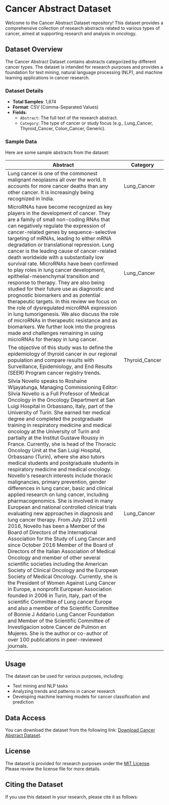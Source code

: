 # Cancer Abstract Dataset

Welcome to the Cancer Abstract Dataset repository! This dataset provides a comprehensive collection of research abstracts related to various types of cancer, aimed at supporting research and analysis in oncology.

## Dataset Overview

The Cancer Abstract Dataset contains abstracts categorized by different cancer types. The dataset is intended for research purposes and provides a foundation for text mining, natural language processing (NLP), and machine learning applications in cancer research.

### Dataset Details

- **Total Samples**: 1,874
- **Format**: CSV (Comma-Separated Values)
- **Fields**:
  - `Abstract`: The full text of the research abstract.
  - `Category`: The type of cancer or study focus (e.g., Lung_Cancer, Thyroid_Cancer, Colon_Cancer, Generic).

### Sample Data

Here are some sample abstracts from the dataset:

| **Abstract** | **Category** |
|--------------|--------------|
| Lung cancer is one of the commonest malignant neoplasms all over the world. It accounts for more cancer deaths than any other cancer. It is increasingly being recognized in India. | Lung_Cancer |
| MicroRNAs have become recognized as key players in the development of cancer. They are a family of small non-coding RNAs that can negatively regulate the expression of cancer-related genes by sequence-selective targeting of mRNAs, leading to either mRNA degradation or translational repression. Lung cancer is the leading cause of cancer-related death worldwide with a substantially low survival rate. MicroRNAs have been confirmed to play roles in lung cancer development, epithelial-mesenchymal transition and response to therapy. They are also being studied for their future use as diagnostic and prognostic biomarkers and as potential therapeutic targets. In this review we focus on the role of dysregulated microRNA expression in lung tumorigenesis. We also discuss the role of microRNAs in therapeutic resistance and as biomarkers. We further look into the progress made and challenges remaining in using microRNAs for therapy in lung cancer. | Lung_Cancer |
| The objective of this study was to define the epidemiology of thyroid cancer in our regional population and compare results with Surveillance, Epidemiology, and End Results (SEER) Program cancer registry trends. | Thyroid_Cancer |
| Silvia Novello speaks to Roshaine Wijayatunga, Managing Commissioning Editor: Silvia Novello is a Full Professor of Medical Oncology in the Oncology Department at San Luigi Hospital in Orbassano, Italy, part of the University of Turin. She earned her medical degree and completed the postgraduate training in respiratory medicine and medical oncology at the University of Turin and partially at the Institut Gustave Roussy in France. Currently, she is head of the Thoracic Oncology Unit at the San Luigi Hospital, Orbassano (Turin), where she also tutors medical students and postgraduate students in respiratory medicine and medical oncology. Novello's research interests include thoracic malignancies, primary prevention, gender differences in lung cancer, basic and clinical applied research on lung cancer, including pharmacogenomics. She is involved in many European and national controlled clinical trials evaluating new approaches in diagnosis and lung cancer therapy. From July 2012 until 2016, Novello has been a Member of the Board of Directors of the International Association for the Study of Lung Cancer and since October 2016 Member of the Board of Directors of the Italian Association of Medical Oncology and member of other several scientific societies including the American Society of Clinical Oncology and the European Society of Medical Oncology. Currently, she is the President of Women Against Lung Cancer in Europe, a nonprofit European Association founded in 2006 in Turin, Italy, part of the scientific Committee of Lung cancer Europe and also a member of the Scientific Committee of Bonnie J Addario Lung Cancer Foundation and Member of the Scientific Committee of Investigacion sobre Cancer de Pulmon en Mujeres. She is the author or co-author of over 100 publications in peer-reviewed journals. | Lung_Cancer |

## Usage

The dataset can be used for various purposes, including:

- Text mining and NLP tasks
- Analyzing trends and patterns in cancer research
- Developing machine learning models for cancer classification and prediction

## Data Access

You can download the dataset from the following link: [Download Cancer Abstract Dataset](<your_download_link>).

## License

The dataset is provided for research purposes under the [MIT License](LICENSE). Please review the license file for more details.

## Citing the Dataset

If you use this dataset in your research, please cite it as follows:

